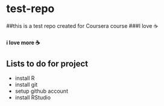# test-repo
##this is a test repo created for Coursera course
###I love :coffee:
#### i love more :coffee:

## Lists to do for project
* install R
* install git
* setup github account
* install RStudio

